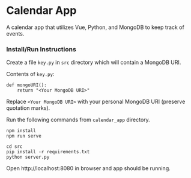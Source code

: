 # Calendar App

A calendar app that utilizes Vue, Python, and MongoDB to keep track of events.

### Install/Run Instructions

Create a file `key.py` in `src` directory  which will contain a MongoDB URI.

Contents of `key.py`:

    def mongoURI():
        return "<Your MongoDB URI>"

Replace `<Your MongoDB URI>` with your personal MongoDB URI (preserve quotation marks).

Run the following commands from `calendar_app` directory.

    npm install
    npm run serve

    cd src
    pip install -r requirements.txt
    python server.py

Open http://localhost:8080 in browser and app should be running.

